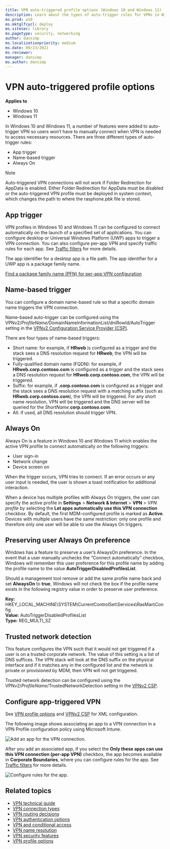 ```yaml
---
title: VPN auto-triggered profile options (Windows 10 and Windows 11)
description: Learn about the types of auto-trigger rules for VPNs in Windows, which start a VPN when it is needed to access a resource.
ms.prod: w10
ms.mktglfcycl: deploy
ms.sitesec: library
ms.pagetype: security, networking
author: dansimp
ms.localizationpriority: medium
ms.date: 09/23/2021
ms.reviewer: 
manager: dansimp
ms.author: dansimp
---
```


# VPN auto-triggered profile options

**Applies to**
-   Windows 10
-   Windows 11

In Windows 10 and Windows 11, a number of features were added to auto-trigger VPN so users won’t have to manually connect when VPN is needed to access necessary resources. There are three different types of auto-trigger rules: 

- App trigger
- Name-based trigger
- Always On

> [!NOTE]
> Auto-triggered VPN connections will not work if Folder Redirection for AppData is enabled. Either Folder Redirection for AppData must be disabled or the auto-triggered VPN profile must be deployed in system context, which changes the path to where the rasphone.pbk file is stored.


## App trigger

VPN profiles in Windows 10 and Windows 11 can be configured to connect automatically on the launch of a specified set of applications. You can configure desktop or Universal Windows Platform (UWP) apps to trigger a VPN connection. You can also configure per-app VPN and specify traffic rules for each app. See [Traffic filters](vpn-security-features.md#traffic-filters) for more details.

The app identifier for a desktop app is a file path. The app identifier for a UWP app is a package family name.

[Find a package family name (PFN) for per-app VPN configuration](/intune/deploy-use/find-a-pfn-for-per-app-vpn)


## Name-based trigger

You can configure a domain name-based rule so that a specific domain name triggers the VPN connection.
 
Name-based auto-trigger can be configured using the VPNv2/*ProfileName*/DomainNameInformationList/dniRowId/AutoTrigger setting in the [VPNv2 Configuration Service Provider (CSP)](/windows/client-management/mdm/vpnv2-csp).

There are four types of name-based triggers:

- Short name: for example, if **HRweb** is configured as a trigger and the stack sees a DNS resolution request for **HRweb**, the VPN will be triggered.
- Fully-qualified domain name (FQDN): for example, if **HRweb.corp.contoso.com** is configured as a trigger and the stack sees a DNS resolution request for **HRweb.corp.contoso.com**, the VPN will be triggered.
- Suffix: for example, if **.corp.contoso.com** is configured as a trigger and the stack sees a DNS resolution request with a matching suffix (such as **HRweb.corp.contoso.com**), the VPN will be triggered. For any short name resolution, VPN will be triggered and the DNS server will be queried for the *ShortName*.**corp.contoso.com**.
- All: if used, all DNS resolution should trigger VPN.


## Always On

Always On is a feature in Windows 10 and Windows 11 which enables the active VPN profile to connect automatically on the following triggers: 

- User sign-in 
- Network change 
- Device screen on 

When the trigger occurs, VPN tries to connect. If an error occurs or any user input is needed, the user is shown a toast notification for additional interaction.


When a device has multiple profiles with Always On triggers, the user can specify the active profile in **Settings** > **Network & Internet** > **VPN** > *VPN profile* by selecting the **Let apps automatically use this VPN connection** checkbox. By default, the first MDM-configured profile is marked as **Active**. Devices with multiple users have the same restriction: only one profile and therefore only one user will be able to use the Always On triggers.

## Preserving user Always On preference

Windows has a feature to preserve a user’s AlwaysOn preference.  In the event that a user manually unchecks the “Connect automatically” checkbox, Windows will remember this user preference for this profile name by adding the profile name to the value **AutoTriggerDisabledProfilesList**.  

Should a management tool remove or add the same profile name back and set **AlwaysOn** to **true**, Windows will not check the box if the profile name exists in the following registry value in order to preserve user preference.

**Key:** HKEY_LOCAL_MACHINE\SYSTEM\CurrentControlSet\Services\RasMan\Config<br/>
**Value:** AutoTriggerDisabledProfilesList<br/>
**Type:** REG_MULTI_SZ


## Trusted network detection

This feature configures the VPN such that it would not get triggered if a user is on a trusted corporate network. The value of this setting is a list of DNS suffices. The VPN stack will look at the DNS suffix on the physical interface and if it matches any in the configured list and the network is private or provisioned by MDM, then VPN will not get triggered.

Trusted network detection can be configured using the VPNv2/*ProfileName*/TrustedNetworkDetection setting in the [VPNv2 CSP](/windows/client-management/mdm/vpnv2-csp).


## Configure app-triggered VPN

See [VPN profile options](vpn-profile-options.md) and [VPNv2 CSP](/windows/client-management/mdm/vpnv2-csp) for XML configuration. 

The following image shows associating an app to a VPN connection in a VPN Profile configuration policy using Microsoft Intune.

![Add an app for the VPN connection.](images/vpn-app-trigger.png)

After you add an associated app, if you select the **Only these apps can use this VPN connection (per-app VPN)** checkbox, the app becomes available in **Corporate Boundaries**, where you can configure rules for the app. See [Traffic filters](vpn-security-features.md#traffic-filters) for more details. 

![Configure rules for the app.](images/vpn-app-rules.png)

## Related topics

- [VPN technical guide](vpn-guide.md)
- [VPN connection types](vpn-connection-type.md)
- [VPN routing decisions](vpn-routing.md)
- [VPN authentication options](vpn-authentication.md)
- [VPN and conditional access](vpn-conditional-access.md)
- [VPN name resolution](vpn-name-resolution.md)
- [VPN security features](vpn-security-features.md)
- [VPN profile options](vpn-profile-options.md)
